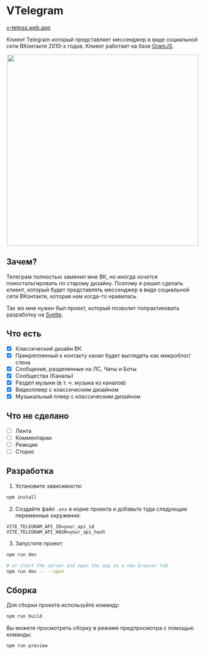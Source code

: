 # VTelegram
[v-telega.web.app](https://v-telega.web.app)  

Клиент Telegram который представляет мессенджер в виде социальной сети ВКонтакте 2010-х годов. Клиент работает на базе [GramJS](https://github.com/gram-js/gramjs). 
<p align="center"> <img src="https://github.com/user-attachments/assets/33aa6939-2ce9-4831-bea1-705283883295" width="500" /> </p>

## Зачем?
Телеграм полностью заменил мне ВК, но иногда хочется поностальгировать по старому дизайну.
Поэтому я решил сделать клиент, который будет представлять мессенджер в виде социальной сети 
ВКонтакте, которая нам когда-то нравилась.   

Так же мне нужен был проект, который позволит попрактиковать разработку на [Svelte](https://svelte.dev).


## Что есть

- [x] Классический дизайн ВК
- [x] Прикрепленный к контакту канал будет выглядеть как микроблог/стена
- [x] Сообщения, разделенные на ЛС, Чаты и Боты
- [x] Сообщества (Каналы)
- [x] Раздел музыки (в т. ч. музыка из каналов)
- [x] Видеоплеер c классическим дизайном
- [x] Музыкальный плеер с классическим дизайном

## Что не сделано
- [ ] Лента
- [ ] Комментарии
- [ ] Реакции
- [ ] Сторис

## Разработка
1. Установите зависимости:
```bash
npm install
```

2. Создайте файл `.env` в корне проекта и добавьте туда следующие переменные окружения:
```env
VITE_TELEGRAM_API_ID=your_api_id
VITE_TELEGRAM_API_HASH=your_api_hash
```

3. Запустите проект:
```bash
npm run dev

# or start the server and open the app in a new browser tab
npm run dev -- --open
```

## Cборка

Для сборки проекта используйте команду:
```bash
npm run build
```

Вы можете просмотреть сборку в режиме предпросмотра с помощью команды:
```bash
npm run preview
```
